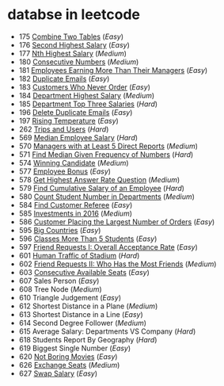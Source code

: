 # databse in leetcode

* 175   [Combine Two Tables](../leetcode/problems/200/175.combine-two-tables_1.sql) (_Easy_)
* 176   [Second Highest Salary](../leetcode/problems/200/176.second-highest-salary_1.sql) (_Easy_)
* 177   [Nth Highest Salary](../leetcode/problems/200/177.nth-highest-salary_2.sql) (_Medium_)
* 180   [Consecutive Numbers](../leetcode/problems/200/180.consecutive-numbers_2.sql) (_Medium_)
* 181   [Employees Earning More Than Their Managers](../leetcode/problems/200/181.employees-earning-more-than-their-managers_1.sql) (_Easy_)
* 182   [Duplicate Emails](../leetcode/problems/200/182.duplicate-emails_1.sql) (_Easy_)
* 183   [Customers Who Never Order](../leetcode/problems/200/183.customers-who-never-order_1.sql) (_Easy_)
* 184   [Department Highest Salary](../leetcode/problems/200/184.department-highest-salary_2.sql) (_Medium_)
* 185   [Department Top Three Salaries](../leetcode/problems/200/185.department-top-three-salaries_3.sql) (_Hard_)
* 196   [Delete Duplicate Emails](../leetcode/problems/200/196.delete-duplicate-emails_1.sql) (_Easy_)
* 197   [Rising Temperature](../leetcode/problems/200/197.rising-temperature_1.sql) (_Easy_)
* 262   [Trips and Users](../leetcode/problems/300/262.trips-and-users_3.sql) (_Hard_)
* 569   [Median Employee Salary](../leetcode/problems/600/569.median-employee-salary_3.sql) (_Hard_)
* 570   [Managers with at Least 5 Direct Reports](../leetcode/problems/600/570.managers-with-at-least-5-direct-reports_2.sql) (_Medium_)
* 571   [Find Median Given Frequency of Numbers](../leetcode/problems/600/571.find-median-given-frequency-of-numbers_3.sql) (_Hard_)
* 574   [Winning Candidate](../leetcode/problems/600/574.winning-candidate_2.sql) (_Medium_)
* 577   [Employee Bonus](../leetcode/problems/600/577.employee-bonus_1.sql) (_Easy_)
* 578   [Get Highest Answer Rate Question](../leetcode/problems/600/578.get-highest-answer-rate-question_2.sql) (_Medium_)
* 579   [Find Cumulative Salary of an Employee](../leetcode/problems/600/579.find-cumulative-salary-of-an-employee_3.sql) (_Hard_)
* 580   [Count Student Number in Departments](../leetcode/problems/600/580.count-student-number-in-departments_2.sql) (_Medium_)
* 584   [Find Customer Referee](../leetcode/problems/600/584.find-customer-referee_1.sql) (_Easy_)
* 585   [Investments in 2016](../leetcode/problems/600/585.investments-in-2016_2.sql) (_Medium_)
* 586   [Customer Placing the Largest Number of Orders](../leetcode/problems/600/586.customer-placing-the-largest-number-of-orders_1.sql) (_Easy_)
* 595   [Big Countries](../leetcode/problems/600/595.big-countries_1.sql) (_Easy_)
* 596   [Classes More Than 5 Students](../leetcode/problems/600/596.classes-more-than-5-students_1.sql) (_Easy_)
* 597   [Friend Requests I: Overall Acceptance Rate](../leetcode/problems/600/597.friend-requests-i-overall-acceptance-rate_1.sql) (_Easy_)
* 601   [Human Traffic of Stadium](../leetcode/problems/700/601.human-traffic-of-stadium_3.sql) (_Hard_)
* 602   [Friend Requests II: Who Has the Most Friends](../leetcode/problems/700/602.friend-requests-ii-who-has-the-most-friends_2.sql) (_Medium_)
* 603   [Consecutive Available Seats](../leetcode/problems/700/603.consecutive-available-seats_1.sql) (_Easy_)
* 607   Sales Person (_Easy_)
* 608   Tree Node (_Medium_)
* 610   Triangle Judgement (_Easy_)
* 612   Shortest Distance in a Plane (_Medium_)
* 613   Shortest Distance in a Line (_Easy_)
* 614   Second Degree Follower (_Medium_)
* 615   Average Salary: Departments VS Company (_Hard_)
* 618   Students Report By Geography (_Hard_)
* 619   Biggest Single Number (_Easy_)
* 620   [Not Boring Movies](../leetcode/problems/700/620.not-boring-movies_1.sql) (_Easy_)
* 626   [Exchange Seats](../leetcode/problems/700/626.exchange-seats_2.sql) (_Medium_)
* 627   [Swap Salary](../leetcode/problems/700/627.swap-salary_1.sql) (_Easy_)